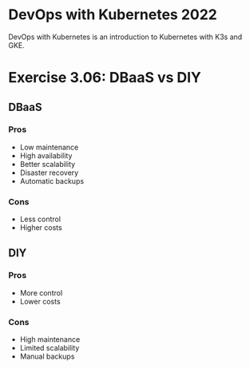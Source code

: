 # DevOps with Kubernetes 2022
DevOps with Kubernetes is an introduction to Kubernetes with K3s and GKE.

# Exercise 3.06: DBaaS vs DIY
## DBaaS
### Pros
- Low maintenance
- High availability
- Better scalability
- Disaster recovery
- Automatic backups

### Cons
- Less control
- Higher costs

## DIY
### Pros
- More control
- Lower costs

### Cons
- High maintenance
- Limited scalability
- Manual backups
